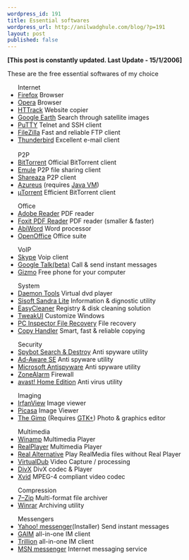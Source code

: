 ```yaml
---
wordpress_id: 191
title: Essential softwares
wordpress_url: http://anilwadghule.com/blog/?p=191
layout: post
published: false
---
```

<p><strong>[This post is constantly updated. Last Update - 15/1/2006]</strong> </p><p>These are the free essential softwares of my choice</p><ul></ul><ul></ul><ul></ul><ul>Internet <li><a href="http://www.mozilla.com/firefox/">Firefox</a> Browser</li><li><a href="http://www.opera.com/download">Opera</a> Browser</li><li><a href="http://www.httrack.com/">HTTrack</a> Website copier</li><li><a href="http://earth.google.com/">Google Earth</a> Search through satellite images</li><li><a href="http://www.chiark.greenend.org.uk/%7Esgtatham/putty/download.html">PuTTY</a> Telnet and SSH client</li><li><a href="http://filezilla.sourceforge.net/">FileZilla</a> Fast and reliable FTP client</li><li><a href="http://www.mozilla.org/products/thunderbird/">Thunderbird</a> Excellent e-mail client</li><br />P2P <li><a href="http://www.bittorrent.com/">BitTorrent</a> Official BitTorrent client</li><li><a href="http://www.emule-project.net/home/perl/general.cgi?l=1&rm=download">Emule</a> P2P file sharing client</li><li><a href="http://shareaza.sourceforge.net/">Shareaza</a> P2P client</li><li><a href="http://azureus.sourceforge.net/">Azureus</a> (requires <a href="http://jdl.sun.com/webapps/download/AutoDL?BundleId=10343">Java VM</a>)</li><li><a href="http://www.utorrent.com/">µTorrent</a> Efficient BitTorrent client</li></ul><ul>Office <li><a href="http://www.adobe.com/products/acrobat/readstep2.html">Adobe Reader</a> PDF reader</li><li><a href="http://www.foxitsoftware.com/">Foxit PDF Reader</a> PDF reader (smaller & faster)</li><li><a href="http://www.abiword.com/">AbiWord</a> Word processor</li><li><a href="http://www.openoffice.org/">OpenOffice</a> Office suite</li></ul><ul>VoIP <li><a href="http://www.skype.com/go/getskype">Skype</a> Voip client</li><li><a href="http://www.google.com/talk/">Google Talk(beta)</a> Call & send instant messages</li><li><a href="http://www.gizmoproject.com/">Gizmo</a> Free phone for your computer</li></ul><ul>System <li><a href="http://www.daemon-tools.cc/">Daemon Tools</a> Virtual dvd player</li><li><a href="http://www.sisoftware.co.uk/">Sisoft Sandra Lite</a> Information & dignostic utility</li><li><a href="http://personal.inet.fi/business/toniarts/ecleane.htm">EasyCleaner</a> Registry & disk cleaning solution</li><li><a href="http://www.microsoft.com/windowsxp/downloads/powertoys/xppowertoys.mspx">TweakUI</a> Customize Windows</li><li><a href="http://www.pcinspector.de/">PC Inspector File Recovery</a> File recovery</li><li><a href="http://copyhandler.com/index.php?page=downloads">Copy Handler</a> Smart, fast & reliable copying</li></ul><ul>Security <li><a href="http://www.safer-networking.org/">Spybot Search &amp; Destroy</a> Anti spyware utility</li><li><a href="http://www.lavasoft.com/">Ad-Aware SE</a> Anti spyware utility</li><li><a href="http://www.microsoft.com/athome/security/spyware/software/default.mspx">Microsoft Antispyware</a> Anti spyware utility</li><li><a href="http://www.zonelabs.com/">ZoneAlarm</a> Firewall</li><li><a href="http://www.avast.com/eng/down_home.html">avast! Home Edition</a>  Anti virus utility</li></ul><ul>Imaging <li><a href="http://www.irfanview.com/">IrfanView</a> Image viewer</li><li><a href="http://www.picasa.com/">Picasa</a> Image Viewer</li><li><a href="http://www.gimp.org/windows/">The Gimp</a> (Requires <a href="http://prdownloads.sourceforge.net/gimp-win/gtk+-2.6.8-setup.zip">GTK+</a>) Photo & graphics editor</li></ul><ul>Multimedia <li><a href="http://www.winamp.com/player/">Winamp</a> Multimedia Player</li><li><a href="http://real.com/">RealPlayer</a> Multimedia Player</li><li><a href="http://www.free-codecs.com/Real_Alternative_download.htm">Real Alternative</a> Play RealMedia files without Real Player</li><li><a href="http://www.virtualdub.org/">VirtualDub</a> Video Capture / processing</li><li><a href="http://www.divx.com/divx/download">DivX</a> DivX codec & Player</li><li><a href="http://www.xvid.org/">Xvid</a> MPEG-4 compliant video codec</li></ul><ul>Compression <li><a href="http://www.7-zip.org/">7–Zip</a> Multi-format file archiver</li><li><a href="http://winrar.com/">Winrar</a> Archiving utility</li></ul><ul>Messengers <li><a href="http://messenger.yahoo.com/">Yahoo! messenger</a>(Installer) Send instant messages</li><li><a href="http://gaim.sourceforge.net/downloads.php">GAIM</a> all-in-one IM client</li><li><a href="http://www.ceruleanstudios.com/">Trillion</a> all-in-one IM client</li><li><a href="http://messenger.msn.com/">MSN messenger</a> Internet messaging service</li></ul>
